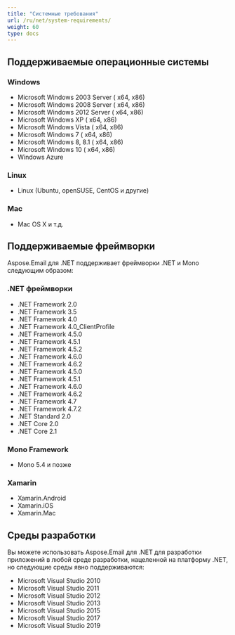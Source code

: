 ```yaml
---
title: "Системные требования"
url: /ru/net/system-requirements/
weight: 60
type: docs
---
```



## **Поддерживаемые операционные системы**
### **Windows**
- Microsoft Windows 2003 Server ( x64, x86)
- Microsoft Windows 2008 Server ( x64, x86)
- Microsoft Windows 2012 Server ( x64, x86)
- Microsoft Windows XP ( x64, x86)
- Microsoft Windows Vista ( x64, x86)
- Microsoft Windows 7 ( x64, x86)
- Microsoft Windows 8, 8.1 ( x64, x86)
- Microsoft Windows 10 ( x64, x86)
- Windows Azure
### **Linux**
- Linux (Ubuntu, openSUSE, CentOS и другие)
### **Mac**
- Mac OS X и т.д.
## **Поддерживаемые фреймворки**
Aspose.Email для .NET поддерживает фреймворки .NET и Mono следующим образом:
### **.NET фреймворки**
- .NET Framework 2.0
- .NET Framework 3.5
- .NET Framework 4.0
- .NET Framework 4.0_ClientProfile
- .NET Framework 4.5.0
- .NET Framework 4.5.1
- .NET Framework 4.5.2
- .NET Framework 4.6.0
- .NET Framework 4.6.2
- .NET Framework 4.5.0
- .NET Framework 4.5.1
- .NET Framework 4.6.0
- .NET Framework 4.6.2
- .NET Framework 4.7
- .NET Framework 4.7.2
- .NET Standard 2.0 
- .NET Core 2.0
- .NET Core 2.1
### **Mono Framework**
- Mono 5.4 и позже
### **Xamarin**
- Xamarin.Android
- Xamarin.iOS
- Xamarin.Mac
## **Среды разработки**
Вы можете использовать Aspose.Email для .NET для разработки приложений в любой среде разработки, нацеленной на платформу .NET, но следующие среды явно поддерживаются:

- Microsoft Visual Studio 2010
- Microsoft Visual Studio 2011
- Microsoft Visual Studio 2012
- Microsoft Visual Studio 2013
- Microsoft Visual Studio 2015
- Microsoft Visual Studio 2017
- Microsoft Visual Studio 2019